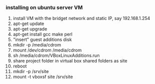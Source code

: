 ### installing on ubuntu server VM

1. install VM with the bridget network and static IP, say 192.168.1.254
2. apt-get update
3. apt-get upgrade
4. apt-get install gcc make perl
5. "insert" guest additions disk
6. mkdir -p /media/cdrom
7. mount /dev/cdrom /media/cdrom
8. sh /media/cdrom/VBoxLinuxAdditions.run
9. share project folder in virtual box shared folders as site
10. reboot
11. mkdir -p /srv/site
12. mount -t vboxsf site /srv/site
